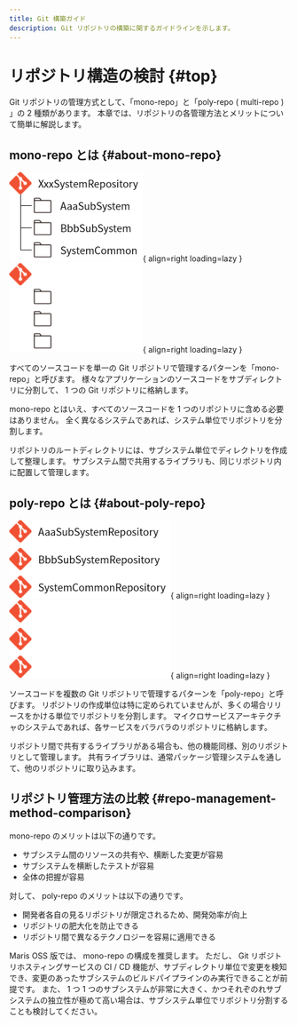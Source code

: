 ```yaml
---
title: Git 構築ガイド
description: Git リポジトリの構築に関するガイドラインを示します。
---
```


# リポジトリ構造の検討 {#top}

Git リポジトリの管理方式として、「mono-repo」と「poly-repo ( multi-repo ) 」の 2 種類があります。
本章では、リポジトリの各管理方法とメリットについて簡単に解説します。

## mono-repo とは {#about-mono-repo}

![mono-repo の構造例](../../images/guidebooks/git/mono-repo-structure-light.png#only-light){ align=right loading=lazy }
![mono-repo の構造例](../../images/guidebooks/git/mono-repo-structure-dark.png#only-dark){ align=right loading=lazy }

すべてのソースコードを単一の Git リポジトリで管理するパターンを「mono-repo」と呼びます。
様々なアプリケーションのソースコードをサブディレクトリに分割して、 1 つの Git リポジトリに格納します。

mono-repo とはいえ、すべてのソースコードを 1 つのリポジトリに含める必要はありません。
全く異なるシステムであれば、システム単位でリポジトリを分割します。

リポジトリのルートディレクトリには、サブシステム単位でディレクトリを作成して整理します。
サブシステム間で共用するライブラリも、同じリポジトリ内に配置して管理します。

## poly-repo とは {#about-poly-repo}

![poly-repo の構造例](../../images/guidebooks/git/poly-repo-structure-light.png#only-light){ align=right loading=lazy }
![poly-repo の構造例](../../images/guidebooks/git/poly-repo-structure-dark.png#only-dark){ align=right loading=lazy }

ソースコードを複数の Git リポジトリで管理するパターンを「poly-repo」と呼びます。
リポジトリの作成単位は特に定められていませんが、多くの場合リリースをかける単位でリポジトリを分割します。
マイクロサービスアーキテクチャのシステムであれば、各サービスをバラバラのリポジトリに格納します。

リポジトリ間で共有するライブラリがある場合も、他の機能同様、別のリポジトリとして管理します。
共有ライブラリは、通常パッケージ管理システムを通して、他のリポジトリに取り込みます。

## リポジトリ管理方法の比較 {#repo-management-method-comparison}

mono-repo のメリットは以下の通りです。

- サブシステム間のリソースの共有や、横断した変更が容易
- サブシステムを横断したテストが容易
- 全体の把握が容易

対して、 poly-repo のメリットは以下の通りです。

- 開発者各自の見るリポジトリが限定されるため、開発効率が向上
- リポジトリの肥大化を防止できる
- リポジトリ間で異なるテクノロジーを容易に適用できる

Maris OSS 版では、 mono-repo の構成を推奨します。
ただし、 Git リポジトリホスティングサービスの CI / CD 機能が、サブディレクトリ単位で変更を検知でき、変更のあったサブシステムのビルドパイプラインのみ実行できることが前提です。
また、 1 つ 1 つのサブシステムが非常に大きく、かつそれぞのれサブシステムの独立性が極めて高い場合は、サブシステム単位でリポジトリ分割することも検討してください。
